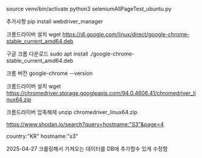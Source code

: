 
source venv/bin/activate
python3 seleniumAllPageTest_ubuntu.py

추가사항
pip install webdriver_manager

크롬드라이버 설치
wget https://dl.google.com/linux/direct/google-chrome-stable_current_amd64.deb 

구글 크롬 다운로드
sudo apt install ./google-chrome-stable_current_amd64.deb 

크롬 버전
google-chrome --version

크롬드라이버 설치
wget https://chromedriver.storage.googleapis.com/94.0.4606.41/chromedriver_linux64.zip

크롬드라이버 압축해제
unzip chromedriver_linux64.zip


https://www.shodan.io/search?query=hostname:"S3"&page=4

country:"KR" hostname:"s3"


2025-04-27
크롤링해서 가져오는 데이터를 DB에 추가할수 있게 수정함
